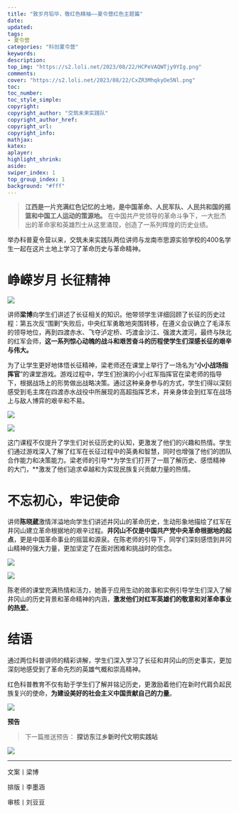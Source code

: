 ```yaml
---
title: "致岁月铅华，敬红色精袖——夏令营红色主题篇"
date:
updated:
tags:
- 夏令营
categories: "科创夏令营"
keywords:
description:
top_img: "https://s2.loli.net/2023/08/22/HCPeVAQWTjy9YIg.png"
comments:
cover: "https://s2.loli.net/2023/08/22/CxZR3MhqkyOe5Nl.png"
toc:
toc_number:
toc_style_simple:
copyright:
copyright_author: "交筑未来实践队"
copyright_author_href:
copyright_url:
copyright_info:
mathjax:
katex:
aplayer:
highlight_shrink:
aside:
swiper_index: 1
top_group_index: 1
background: "#fff"
---
```

> **江西是一片充满红色记忆的土地，是中国革命、人民军队、人民共和国的摇篮和中国工人运动的策源地。** 在中国共产党领导的革命斗争下，一大批杰出的革命家和英雄烈士从这里涌现，创造了一系列辉煌的历史业绩。   

举办科普夏令营以来，交筑未来实践队两位讲师与龙南市思源实验学校的400名学生一起在这片土地上学习了革命历史与革命精神。

# 峥嵘岁月 长征精神
  

![](https://mmbiz.qpic.cn/sz_mmbiz_png/MibNltWd6qA205KEIzUTAkca2HwrpS3EujianyE053RicEkyga3ANkc86LBj71ZNmSLmyQAhFcOmcb4Yg1VHfUJfQ/640?wx_fmt=png)

讲师**梁博**向学生们讲述了长征相关的知识。他带领学生详细回顾了长征的历史过程：第五次反“围剿”失败后，中央红军勇敢地突围转移，在遵义会议确立了毛泽东的领导地位，再到四渡赤水、飞夺泸定桥、巧渡金沙江、强渡大渡河，最终与陕北的红军会师，**这一系列惊心动魄的战斗和艰苦奋斗的历程使学生们深感长征的艰辛与伟大。**

为了让学生更好地体悟长征精神，梁老师还在课堂上举行了一场名为“**小小战场指挥官**”的课堂游戏。游戏过程中，学生们扮演的小小红军指挥官在梁老师的指导下，根据战场上的形势做出战略决策。通过这种亲身参与的方式，学生们得以深刻感受到毛主席在四渡赤水战役中所展现的高超指挥艺术，并亲身体会到红军在战场上与敌人博弈的艰辛和不易。

![](https://mmbiz.qpic.cn/sz_mmbiz_png/MibNltWd6qA205KEIzUTAkca2HwrpS3EuicKgjD6YKic1jyvYLLjlsicIOibBorBWs9zJ1ehn0YGM0lV7EVFsiajicxHg/640?wx_fmt=png)

![](https://mmbiz.qpic.cn/sz_mmbiz_png/MibNltWd6qA205KEIzUTAkca2HwrpS3EuOkFLv0s2tXF1KhImCppia0MTkgjrGGJXf1ViccIXQibndV5D5LIWfmwrA/640?wx_fmt=png)

这门课程不仅提升了学生们对长征历史的认知，更激发了他们的兴趣和热情。学生们通过游戏深入了解了红军在长征过程中的英勇和智慧，同时也增强了他们的团队合作能力和决策能力。梁老师的引导**为学生们打开了一扇了解历史、感悟精神的大门，**激发了他们追求卓越和为实现民族复兴贡献力量的热情。

# 不忘初心，牢记使命

讲师**陈晓葳**激情洋溢地向学生们讲述井冈山的革命历史，生动形象地描绘了红军在井冈山建立革命根据地的艰辛过程。**井冈山不仅是中国共产党中央革命根据地的起点**，更是中国革命事业的摇篮和源泉。在陈老师的引导下，同学们深刻感悟到井冈山精神的强大力量，更加坚定了在面对困难和挑战时的信念。

![](https://mmbiz.qpic.cn/sz_mmbiz_png/MibNltWd6qA205KEIzUTAkca2HwrpS3Eub5ZTkosIyq5coY10sgURz09xdqhEH0GsBjB4dQpf4re8q1hUANta8w/640?wx_fmt=png)

![](https://mmbiz.qpic.cn/sz_mmbiz_png/MibNltWd6qA205KEIzUTAkca2HwrpS3EupKyIdbKTEMj0MqKnxXYorCvT3NdnzJfcBnYOJSkvibMjK4ZT9SJ0ibfA/640?wx_fmt=png)

陈老师的课堂充满热情和活力，她善于应用生动的故事和实例引导学生们深入了解井冈山的历史背景和革命精神的内涵，**激发他们对红军英雄们的敬意和对革命事业的热爱**。

# 结语

通过两位科普讲师的精彩讲解，学生们深入学习了长征和井冈山的历史事实，更加深刻地感受到了革命先烈的英雄气概和崇高精神。

红色科普教育不仅有助于学生们了解并铭记历史，更激励着他们在新时代肩负起民族复兴的使命，**为建设美好的社会主义中国贡献自己的力量**。

![](https://mmbiz.qpic.cn/sz_mmbiz_png/MibNltWd6qA205KEIzUTAkca2HwrpS3EuqaL9pqhB2GUGiae0GmGzMUCN9K7z0iabkmgsvBoCImkD0JZkczDmqqwg/640?wx_fmt=png)

**预告**

> 下一篇推送预告：
> **探访东江乡新时代文明实践站**

![](https://mmbiz.qpic.cn/sz_mmbiz_jpg/MibNltWd6qA205KEIzUTAkca2HwrpS3Eucce0e3LRI8eolJtaicduR1koCBLHJAMBTksjHA8c56039fHUnLPiaAIA/640?wx_fmt=jpeg)


---
文案丨梁博

排版丨李墨涵

审核丨刘豆豆